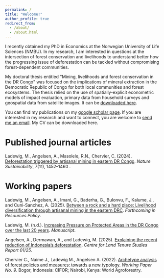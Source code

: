 ```yaml
---
permalink: /
title: "Welcome!"
author_profile: true
redirect_from: 
  - /about/
  - /about.html
---
```


I recently obtained my PhD in Economics at the Norwegian University of Life Sciences (NMBU). In my research, I am interested in questions at the intersection of forest conservation and livelihoods to understand better how the progressing issue of deforestation can be tackled without compromising forest-dependent communities.

My doctoral thesis entitled "Mining, livelihoods and forest conservation in the DR Congo" was focused on the implications of mineral extraction in the Democratic Republic of Congo for both local communities and forest ecosystems. The thesis relied on the use of spatially-explicit econometric models of impact evaluation, primary data from household surveys and geospatial data from satellite images. It can be [downloaded here](https://main-bvxea6i-kdsvgmpf4iwws.eu-5.platformsh.site/sites/default/files/2025-03/Malte%20Ladewig_Thesis.pdf).

You can find my publications on my [google scholar page](https://scholar.google.com/citations?user=viMAUr4AAAAJ&hl=en). If you are interested in my research and want to connect, you are welcome to [send me an email](mailto:malte.ladewig@nmbu.no). My CV can be downloaded here.

Published journal articles
======
Ladewig, M., Angelsen, A., Masolele, R.N., Chervier, C. (2024). [Deforestation triggered by artisanal mining in eastern DR Congo](https://doi.org/10.1038/s41893-024-01421-8). *Nature Sustainability*, 7(11), 1452–1460 .

Working papers 
======
Ladewig, M., Angelsen, A., Imani, G., Baderha, G., Bulonvu, F., Kalume, J., and Cuni-Sanchez, A. (2025). [Between a rock and a hard place: Livelihood diversification through artisanal mining in the eastern DRC](http://maladewig.github.io/files/postprint_DRC_ASM.pdf). *Forthcoming in Resources Policy*.

Ladewig, M. (n.d.). [Increasing Pressure on Protected Areas in the DR Congo over the last 20 years](http://maladewig.github.io/files/wp_PAs_DRC.pdf). *Manuscript*.

Angelsen, A., Dermawan, A., and Ladewig, M. (2025). [Explaining the recent reduction of Indonesia’s deforestation](https://nmbu.brage.unit.no/nmbu-xmlui/bitstream/handle/11250/3176540/CLTS_Report_01_25_full_pg.pdf?sequence=1&isAllowed=y). *Centre for Land Tenure Studies Report 01/25*.

Chervier C., Naime J., Ladewig M., Angelsen A. (2022). [Archetype analysis of forest policies and measures: towards a new typology](https://www.cifor-icraf.org/publications/pdf_files/WPapers/CIFOR-ICRAF-WP-9.pdf). *Working Paper No. 9*. Bogor, Indonesia: CIFOR; Nairobi, Kenya: World Agroforestry.
